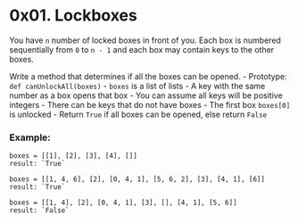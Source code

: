 # 0x01. Lockboxes 


You have `n` number of locked boxes in front of you. Each box is numbered sequentially from `0` to `n - 1` and each box may contain keys to the other boxes.


Write a method that determines if all the boxes can be opened.
    - Prototype: `def canUnlockAll(boxes)`
    - `boxes` is a list of lists
    - A key with the same number as a box opens that box
    - You can assume all keys will be positive integers
        - There can be keys that do not have boxes
    - The first box `boxes[0]` is unlocked
    - Return `True` if all boxes can be opened, else return `False`


### Example:
```
boxes = [[1], [2], [3], [4], []]
result: `True`
```

```
boxes = [[1, 4, 6], [2], [0, 4, 1], [5, 6, 2], [3], [4, 1], [6]]
result: `True`
```

```
boxes = [[1, 4], [2], [0, 4, 1], [3], [], [4, 1], [5, 6]]
result: `False`
```
